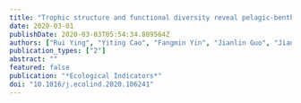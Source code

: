 ```yaml
---
title: "Trophic structure and functional diversity reveal pelagic-benthic coupling dynamic in the coastal ecosystem of Daya Bay, China"
date: 2020-03-01
publishDate: 2020-03-03T05:54:34.889564Z
authors: ["Rui Ying", "Yiting Cao", "Fangmin Yin", "Jianlin Guo", "Jianrong Huang", "Yingyong Wang", "Lianming Zheng", "Junxing Wang", "Haoliang Liang", "Zufu Li", "Jianxiang Feng"]
publication_types: ["2"]
abstract: ""
featured: false
publication: "*Ecological Indicators*"
doi: "10.1016/j.ecolind.2020.106241"
---
```


